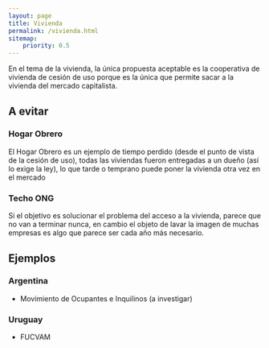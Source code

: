 ```yaml
---
layout: page
title: Vivienda
permalink: /vivienda.html
sitemap:
    priority: 0.5
---
```


En el tema de la vivienda, la única propuesta aceptable es la cooperativa de vivienda de cesión de uso porque es la única que permite sacar a la vivienda del mercado capitalista.

## A evitar

### Hogar Obrero

El Hogar Obrero es un ejemplo de tiempo perdido (desde el punto de vista de la cesión de uso), todas las viviendas fueron entregadas a un dueño (así lo exige la ley), lo que tarde o temprano puede poner la vivienda otra vez en el mercado

### Techo ONG

Si el objetivo es solucionar el problema del acceso a la vivienda, parece que no van a terminar nunca, en cambio el objeto de lavar la imagen de muchas empresas es algo que parece ser cada año más necesario.

## Ejemplos

### Argentina

- Movimiento de Ocupantes e Inquilinos (a investigar)

### Uruguay

- FUCVAM